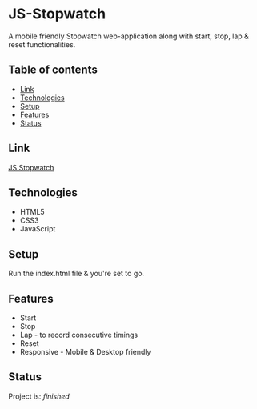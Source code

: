 # JS-Stopwatch
A mobile friendly Stopwatch web-application along with start, stop, lap & reset functionalities.

## Table of contents
* [Link](#link)
* [Technologies](#technologies)
* [Setup](#setup)
* [Features](#features)
* [Status](#status)

## Link
[JS Stopwatch](https://ajinkyap22.github.io/JS-Stopwatch/)

## Technologies
* HTML5
* CSS3
* JavaScript

## Setup
Run the index.html file & you're set to go.

## Features
* Start
* Stop
* Lap - to record consecutive timings
* Reset
* Responsive - Mobile & Desktop friendly

## Status
Project is:  _finished_

